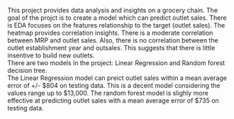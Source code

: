 
This project provides data analysis and insights on a grocery chain.  The goal of the projct is to create a model which can predict outlet sales.  There is EDA focuses on the features relationship to the target (outlet sales).
The heatmap provides correlation insights. There is a moderate correlation between MRP and outlet sales. Also, there is no correlation between the outlet establishment year and outsales.  This suggests that there is little insentive to build new outlets.  
There are two models in the project: Linear Regression and Random forest decision tree.  
The Linear Regression model can preict outlet sales within a mean average error of +/- $804 on testing data.  This is a decent model considering the values range up to $13,000.
The random forest model is slighly more effective at predicting outlet sales with a mean average error of $735 on testing data.
